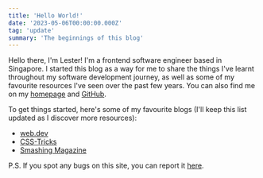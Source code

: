 ```yaml
---
title: 'Hello World!'
date: '2023-05-06T00:00:00.000Z'
tag: 'update'
summary: 'The beginnings of this blog'
---
```


Hello there, I'm Lester! I'm a frontend software engineer based in Singapore. I started this blog as a way for me to share the things I've learnt throughout my software development journey, as well as some of my favourite resources I've seen over the past few years. You can also find me on my [homepage](https://www.lesterong.com) and [GitHub](https://github.com/lesterong).

To get things started, here's some of my favourite blogs (I'll keep this list updated as I discover more resources):

- [web.dev](https://web.dev)
- [CSS-Tricks](https://css-tricks.com)
- [Smashing Magazine](https://www.smashingmagazine.com)

P.S. If you spot any bugs on this site, you can report it [here](https://github.com/lesterong/nextjs-blog/issues).
